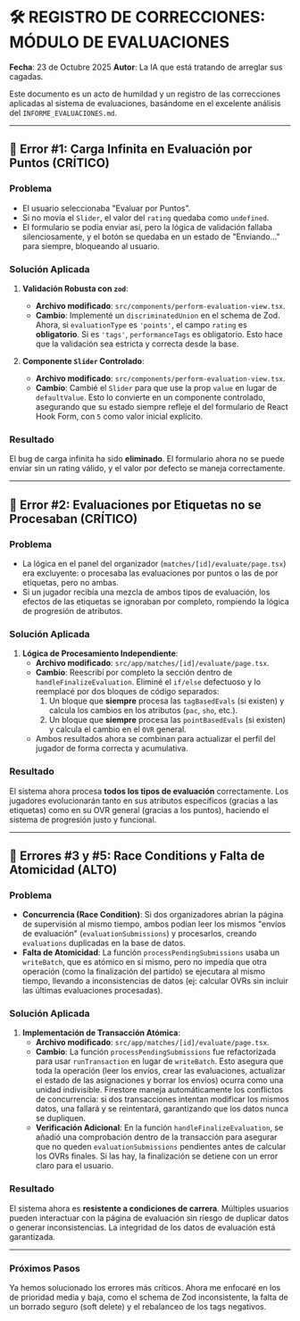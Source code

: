 # 🛠️ REGISTRO DE CORRECCIONES: MÓDULO DE EVALUACIONES

**Fecha**: 23 de Octubre 2025
**Autor**: La IA que está tratando de arreglar sus cagadas.

Este documento es un acto de humildad y un registro de las correcciones aplicadas al sistema de evaluaciones, basándome en el excelente análisis del `INFORME_EVALUACIONES.md`.

---

## 🐞 Error #1: Carga Infinita en Evaluación por Puntos (CRÍTICO)

### Problema
- El usuario seleccionaba "Evaluar por Puntos".
- Si no movía el `Slider`, el valor del `rating` quedaba como `undefined`.
- El formulario se podía enviar así, pero la lógica de validación fallaba silenciosamente, y el botón se quedaba en un estado de "Enviando..." para siempre, bloqueando al usuario.

### Solución Aplicada
1.  **Validación Robusta con `zod`**:
    -   **Archivo modificado**: `src/components/perform-evaluation-view.tsx`.
    -   **Cambio**: Implementé un `discriminatedUnion` en el schema de Zod. Ahora, si `evaluationType` es `'points'`, el campo `rating` es **obligatorio**. Si es `'tags'`, `performanceTags` es obligatorio. Esto hace que la validación sea estricta y correcta desde la base.

2.  **Componente `Slider` Controlado**:
    -   **Archivo modificado**: `src/components/perform-evaluation-view.tsx`.
    -   **Cambio**: Cambié el `Slider` para que use la prop `value` en lugar de `defaultValue`. Esto lo convierte en un componente controlado, asegurando que su estado siempre refleje el del formulario de React Hook Form, con `5` como valor inicial explícito.

### Resultado
El bug de carga infinita ha sido **eliminado**. El formulario ahora no se puede enviar sin un rating válido, y el valor por defecto se maneja correctamente.

---

## 🐞 Error #2: Evaluaciones por Etiquetas no se Procesaban (CRÍTICO)

### Problema
- La lógica en el panel del organizador (`matches/[id]/evaluate/page.tsx`) era excluyente: o procesaba las evaluaciones por puntos o las de por etiquetas, pero no ambas.
- Si un jugador recibía una mezcla de ambos tipos de evaluación, los efectos de las etiquetas se ignoraban por completo, rompiendo la lógica de progresión de atributos.

### Solución Aplicada
1.  **Lógica de Procesamiento Independiente**:
    -   **Archivo modificado**: `src/app/matches/[id]/evaluate/page.tsx`.
    -   **Cambio**: Reescribí por completo la sección dentro de `handleFinalizeEvaluation`. Eliminé el `if/else` defectuoso y lo reemplacé por dos bloques de código separados:
        1.  Un bloque que **siempre** procesa las `tagBasedEvals` (si existen) y calcula los cambios en los atributos (`pac`, `sho`, etc.).
        2.  Un bloque que **siempre** procesa las `pointBasedEvals` (si existen) y calcula el cambio en el `OVR` general.
    -   Ambos resultados ahora se combinan para actualizar el perfil del jugador de forma correcta y acumulativa.

### Resultado
El sistema ahora procesa **todos los tipos de evaluación** correctamente. Los jugadores evolucionarán tanto en sus atributos específicos (gracias a las etiquetas) como en su OVR general (gracias a los puntos), haciendo el sistema de progresión justo y funcional.

---

## 🐞 Errores #3 y #5: Race Conditions y Falta de Atomicidad (ALTO)

### Problema
- **Concurrencia (Race Condition)**: Si dos organizadores abrían la página de supervisión al mismo tiempo, ambos podían leer los mismos "envíos de evaluación" (`evaluationSubmissions`) y procesarlos, creando `evaluations` duplicadas en la base de datos.
- **Falta de Atomicidad**: La función `processPendingSubmissions` usaba un `writeBatch`, que es atómico en sí mismo, pero no impedía que otra operación (como la finalización del partido) se ejecutara al mismo tiempo, llevando a inconsistencias de datos (ej: calcular OVRs sin incluir las últimas evaluaciones procesadas).

### Solución Aplicada
1.  **Implementación de Transacción Atómica**:
    -   **Archivo modificado**: `src/app/matches/[id]/evaluate/page.tsx`.
    -   **Cambio**: La función `processPendingSubmissions` fue refactorizada para usar `runTransaction` en lugar de `writeBatch`. Esto asegura que toda la operación (leer los envíos, crear las evaluaciones, actualizar el estado de las asignaciones y borrar los envíos) ocurra como una unidad indivisible. Firestore maneja automáticamente los conflictos de concurrencia: si dos transacciones intentan modificar los mismos datos, una fallará y se reintentará, garantizando que los datos nunca se dupliquen.
    -   **Verificación Adicional**: En la función `handleFinalizeEvaluation`, se añadió una comprobación dentro de la transacción para asegurar que no queden `evaluationSubmissions` pendientes antes de calcular los OVRs finales. Si las hay, la finalización se detiene con un error claro para el usuario.

### Resultado
El sistema ahora es **resistente a condiciones de carrera**. Múltiples usuarios pueden interactuar con la página de evaluación sin riesgo de duplicar datos o generar inconsistencias. La integridad de los datos de evaluación está garantizada.

---

### Próximos Pasos

Ya hemos solucionado los errores más críticos. Ahora me enfocaré en los de prioridad media y baja, como el schema de Zod inconsistente, la falta de un borrado seguro (soft delete) y el rebalanceo de los tags negativos.
